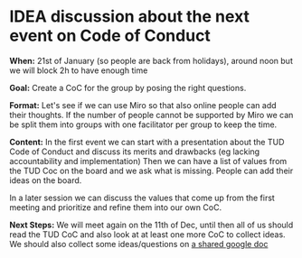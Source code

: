 #  IDEA discussion about the next event on Code of Conduct


**When:** 21st of January (so people are back from holidays), around noon but we will block 2h to have enough time


**Goal:** Create a CoC for the group by posing the right questions. 

**Format:** Let's see if we can use Miro so that also online people can add their thoughts. If the number of people cannot be supported by Miro we can be split them into groups with one facilitator per group to keep the time.


**Content:** In the first event we can start with a presentation about the TUD Code of Conduct and discuss its merits and drawbacks (eg lacking accountability and implementation)
Then we can have a list of values from the TUD Coc on the board and we ask what is missing. People can add their ideas on the board. 

In a later session we can discuss the values that come up from the first meeting and prioritize and refine them into our own CoC.

**Next Steps:** We will meet again on the 11th of Dec, until then all of us should read the TUD CoC and also look at at least one more CoC to collect ideas. We should also collect some ideas/questions on [a shared google doc](https://docs.google.com/document/d/1IJ3yLXss9n9oJagVcUQFSpKzcXpMQrNX8dM7t4H4lIE/edit?tab=t.0)
